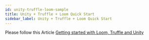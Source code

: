 ```yaml
---
id: unity-truffle-loom-sample
title: Unity + Truffle + Loom Quick Start
sidebar_label: Unity + Truffle + Loom Quick Start
---
```




Please follow this Article [Getting started with Loom, Truffle and Unity](https://medium.com/@zacharyholland_17606/getting-started-with-loom-truffle-and-unity-f2558ad9d213)